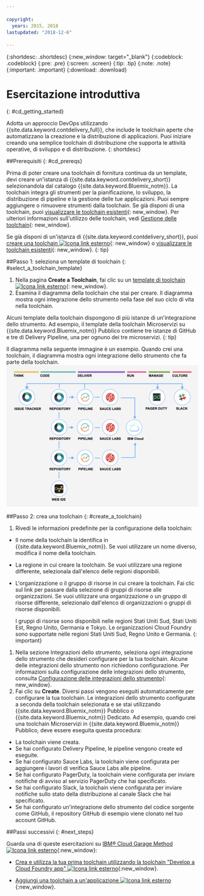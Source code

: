 ```yaml
---

copyright:
  years: 2015, 2018
lastupdated: "2018-12-6"

---
```


{:shortdesc: .shortdesc}
{:new_window: target="_blank"}
{:codeblock: .codeblock}
{:pre: .pre}
{:screen: .screen}
{:tip: .tip}
{:note: .note}
{:important: .important}
{:download: .download}


# Esercitazione introduttiva
{: #cd_getting_started}

Adotta un approccio DevOps utilizzando {{site.data.keyword.contdelivery_full}}, che include le toolchain aperte che automatizzano la creazione e la distribuzione di applicazioni. Puoi iniziare creando una semplice toolchain di distribuzione che supporta le attività operative, di sviluppo e di distribuzione. 
{: shortdesc}

##Prerequisiti
{: #cd_prereqs}

Prima di poter creare una toolchain di fornitura continua da un template, devi creare un'istanza di {{site.data.keyword.contdelivery_short}} selezionandola dal catalogo {{site.data.keyword.Bluemix_notm}}. La toolchain integra gli strumenti per la pianificazione, lo sviluppo, la distribuzione di pipeline e la gestione delle tue applicazioni. Puoi sempre aggiungere o rimuovere strumenti dalla toolchain. Se già disponi di una toolchain, puoi [visualizzare le toolchain esistenti](/docs/services/ContinuousDelivery/toolchains_working.html#viewing_a_toolchain){: new_window}. Per ulteriori informazioni sull'utilizzo delle toolchain, vedi [Gestione delle toolchain](/docs/services/ContinuousDelivery/toolchains_using.html){: new_window}.

Se già disponi di un'istanza di {{site.data.keyword.contdelivery_short}}, puoi [creare una toolchain ![Icona link esterno](../../icons/launch-glyph.svg "Icona link esterno")](https://cloud.ibm.com/devops/create){: new_window} o [visualizzare le toolchain esistenti](/docs/services/ContinuousDelivery/toolchains_working.html#viewing_a_toolchain){: new_window}.
{: tip}

##Passo 1: seleziona un template di toolchain
{: #select_a_toolchain_template}

1. Nella pagina **Create a Toolchain**, fai clic su un [template di toolchain ![Icona link esterno](../../icons/launch-glyph.svg "Icona link esterno")](https://cloud.ibm.com/devops/create){: new_window}.
1. Esamina il diagramma della toolchain che stai per creare. Il diagramma mostra ogni integrazione dello strumento nella fase del suo ciclo di vita nella toolchain.

 Alcuni template della toolchain dispongono di più istanze di un'integrazione dello strumento. Ad esempio, il template della toolchain Microservizi su {{site.data.keyword.Bluemix_notm}} Pubblico contiene tre istanze di GitHub e tre di Delivery Pipeline, una per ognuno dei tre microservizi.
 {: tip}

 Il diagramma nella seguente immagine è un esempio. Quando crei una toolchain, il diagramma mostra ogni integrazione dello strumento che fa parte della toolchain.
 ![Diagramma_toolchain](images/toolchain_diagram2.png)
 
##Passo 2: crea una toolchain 
{: #create_a_toolchain}
 
1. Rivedi le informazioni predefinite per la configurazione della toolchain:

 * Il nome della toolchain la identifica in {{site.data.keyword.Bluemix_notm}}. Se vuoi utilizzare un nome diverso, modifica il nome della toolchain.
 * La regione in cui creare la toolchain. Se vuoi utilizzare una regione differente, selezionala dall'elenco delle regioni disponibili.
 * L'organizzazione o il gruppo di risorse in cui creare la toolchain. Fai clic sul link per passare dalla selezione di gruppi di risorse alle organizzazioni. Se vuoi utilizzare una organizzazione o un gruppo di risorse differente, selezionalo dall'elenco di organizzazioni o gruppi di risorse disponibili.
 
   I gruppi di risorse sono disponibili nelle regioni Stati Uniti Sud, Stati Uniti Est, Regno Unito, Germania e Tokyo. Le organizzazioni Cloud Foundry sono supportate nelle regioni Stati Uniti Sud, Regno Unito e Germania.
   {: important}
 
1. Nella sezione Integrazioni dello strumento, seleziona ogni integrazione dello strumento che desideri configurare per la tua toolchain. Alcune delle integrazioni dello strumento non richiedono configurazione. Per informazioni sulla configurazione delle integrazioni dello strumento, consulta [Configurazione delle integrazioni dello strumento](/docs/services/ContinuousDelivery/toolchains_integrations.html){: new_window}.
1. Fai clic su **Create**. Diversi passi vengono eseguiti automaticamente per configurare la tua toolchain. Le integrazioni dello strumento configurate a seconda della toolchain selezionata e se stai utilizzando {{site.data.keyword.Bluemix_notm}} Pubblico o {{site.data.keyword.Bluemix_notm}} Dedicato. Ad esempio, quando crei una toolchain Microservizi in {{site.data.keyword.Bluemix_notm}} Pubblico, deve essere eseguita questa procedura:

 * La toolchain viene creata.
 * Se hai configurato Delivery Pipeline, le pipeline vengono create ed eseguite.
 * Se hai configurato Sauce Labs, la toolchain viene configurata per aggiungere i lavori di verifica Sauce Labs alle pipeline.
 * Se hai configurato PagerDuty, la toolchain viene configurata per inviare notifiche di avviso al servizio PagerDuty che hai specificato.
 * Se hai configurato Slack, la toolchain viene configurata per inviare notifiche sullo stato della distribuzione al canale Slack che hai specificato.
 * Se hai configurato un'integrazione dello strumento del codice sorgente come GitHub, il repository GitHub di esempio viene clonato nel tuo account GitHub.

##Passi successivi
{: #next_steps}

Guarda una di queste esercitazioni su [IBM&reg; Cloud Garage Method ![Icona link esterno](../../icons/launch-glyph.svg "Icona link esterno")](https://www.ibm.com/cloud/garage){:new_window}:

  * [Crea e utilizza la tua prima toolchain utilizzando la toolchain "Develop a Cloud Foundry app" ![Icona link esterno](../../icons/launch-glyph.svg "Icona link esterno")](https://www.ibm.com/cloud/garage/tutorials/introduce-develop-cloud-foundry-app-toolchain){:new_window}.

  * [Aggiungi una toolchain a un'applicazione ![Icona link esterno](../../icons/launch-glyph.svg "Icona link esterno")](https://www.ibm.com/cloud/garage/tutorials/add-a-toolchain-to-an-app?task=2){:new_window}.
